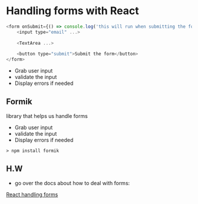 # Handling forms with React

```javascript
<form onSubmit={() => console.log('this will run when submitting the form')}>
	<input type="email" ...>
	
	<TextArea ...>
	
	<button type="submit">Submit the form</button>
</form>
```

- Grab user input
- validate the input
- Display errors if needed

## Formik

library that helps us handle forms

- Grab user input
- validate the input
- Display errors if needed

```
> npm install formik
```

## H.W

- go over the docs about how to deal with forms:

[React handling forms](https://reactjs.org/docs/forms.html)